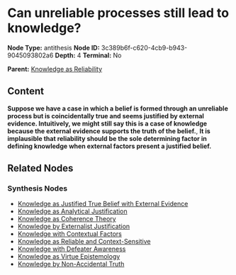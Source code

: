 # Can unreliable processes still lead to knowledge?

**Node Type:** antithesis
**Node ID:** 3c389b6f-c620-4cb9-b943-9045093802a6
**Depth:** 4
**Terminal:** No

**Parent:** [Knowledge as Reliability](knowledge-as-reliability-synthesis-a47f8b1b-8c2b-41b3-b18b-d4d3f230b342.md)

## Content

**Suppose we have a case in which a belief is formed through an unreliable process but is coincidentally true and seems justified by external evidence. Intuitively, we might still say this is a case of knowledge because the external evidence supports the truth of the belief.**, **It is implausible that reliability should be the sole determining factor in defining knowledge when external factors present a justified belief.**

## Related Nodes

### Synthesis Nodes

- [Knowledge as Justified True Belief with External Evidence](knowledge-as-justified-true-belief-with-external-evidence-synthesis-133fc64b-60ec-41e3-b9a0-922633be4b6f.md)
- [Knowledge as Analytical Justification](knowledge-as-analytical-justification-synthesis-a47dd74f-9edd-4a4a-8092-f58726088b18.md)
- [Knowledge as Coherence Theory](knowledge-as-coherence-theory-synthesis-0d9e00d3-208d-419f-8fbb-1a65cfd3dff4.md)
- [Knowledge by Externalist Justification](knowledge-by-externalist-justification-synthesis-f3c1903b-739a-4299-a43c-9a427addf000.md)
- [Knowledge with Contextual Factors](knowledge-with-contextual-factors-synthesis-7ee3a129-efd5-4297-8e73-05453afbadda.md)
- [Knowledge as Reliable and Context-Sensitive](knowledge-as-reliable-and-context-sensitive-synthesis-4ec80171-7b28-45d7-aecd-95556363964d.md)
- [Knowledge with Defeater Awareness](knowledge-with-defeater-awareness-synthesis-a0ff9eb4-65b6-44c1-b246-c6fcac2e197f.md)
- [Knowledge as Virtue Epistemology](knowledge-as-virtue-epistemology-synthesis-7f126018-e862-4eb5-b424-e3955f9684cb.md)
- [Knowledge by Non-Accidental Truth](knowledge-by-non-accidental-truth-synthesis-f6ac788f-d298-44e0-b95d-16407f4ddb24.md)

